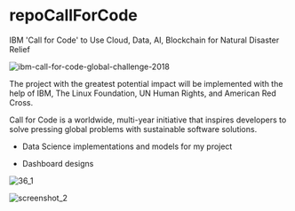 # repoCallForCode

IBM  'Call for Code' to Use Cloud, Data, AI, Blockchain for Natural Disaster Relief

![ibm-call-for-code-global-challenge-2018](https://user-images.githubusercontent.com/30608533/45516332-73862400-b7b3-11e8-8168-99e0627e1a8d.jpg)


The project with the greatest potential impact will be implemented with the help of IBM, The Linux Foundation, UN Human Rights, and American Red Cross.

Call for Code is a worldwide, multi-year initiative that inspires developers to solve pressing global problems with sustainable software solutions.



* Data Science implementations and models for my project

* Dashboard designs



![36_1](https://user-images.githubusercontent.com/30608533/45514573-57cc4f00-b7ae-11e8-821e-22d2fd65457d.jpg)

![screenshot_2](https://user-images.githubusercontent.com/30608533/45516151-ea6eed00-b7b2-11e8-9b49-a6ee2d5a6705.jpg)



